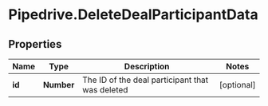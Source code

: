 # Pipedrive.DeleteDealParticipantData

## Properties

Name | Type | Description | Notes
------------ | ------------- | ------------- | -------------
**id** | **Number** | The ID of the deal participant that was deleted | [optional] 


